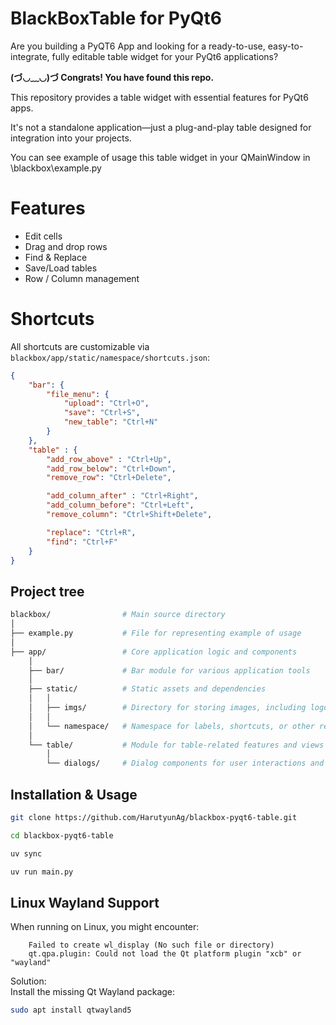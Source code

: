 # BlackBoxTable for PyQt6
Are you building a PyQT6 App and looking for a ready-to-use, easy-to-integrate, fully editable table widget for your PyQt6 applications?  

**(づ◡﹏◡)づ Congrats! You have found this repo.**  

This repository provides a table widget with essential features for PyQt6 apps.  

It's not a standalone application—just a plug-and-play table designed for integration into your projects.

You can see example of usage this table widget in your QMainWindow in \blackbox\example.py

# Features
  - Edit cells  
  - Drag and drop rows 
  - Find & Replace  
  - Save/Load tables   
  - Row / Column management  

# Shortcuts
All shortcuts are customizable via `blackbox/app/static/namespace/shortcuts.json`:

```json
{
    "bar": {
        "file_menu": {
            "upload": "Ctrl+O",
            "save": "Ctrl+S",
            "new_table": "Ctrl+N"
        }
    },
    "table" : {
        "add_row_above" : "Ctrl+Up",
        "add_row_below": "Ctrl+Down",
        "remove_row": "Ctrl+Delete",

        "add_column_after" : "Ctrl+Right",
        "add_column_before": "Ctrl+Left",
        "remove_column": "Ctrl+Shift+Delete",

        "replace": "Ctrl+R",
        "find": "Ctrl+F"
    }
}
```

## Project tree

```bash
blackbox/                # Main source directory
│
├── example.py           # File for representing example of usage  
│
├── app/                 # Core application logic and components  
    │
    ├── bar/             # Bar module for various application tools
    │
    ├── static/          # Static assets and dependencies  
    │   │
    │   ├── imgs/        # Directory for storing images, including logos and icons  
    │   │
    │   └── namespace/   # Namespace for labels, shortcuts, or other reusable elements  
    │
    └── table/           # Module for table-related features and views  
        │
        └── dialogs/     # Dialog components for user interactions and prompts  
```


## Installation & Usage

```bash
git clone https://github.com/HarutyunAg/blackbox-pyqt6-table.git

cd blackbox-pyqt6-table

uv sync

uv run main.py
```

## Linux Wayland Support

When running on Linux, you might encounter:

```
    Failed to create wl_display (No such file or directory)  
    qt.qpa.plugin: Could not load the Qt platform plugin "xcb" or "wayland"  
```
Solution:  
    Install the missing Qt Wayland package:  

```bash
sudo apt install qtwayland5
```
